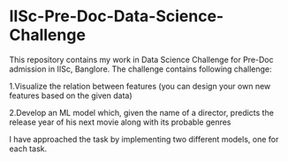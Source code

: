 # IISc-Pre-Doc-Data-Science-Challenge
This repository contains my work in Data Science Challenge for Pre-Doc admission in IISc, Banglore. The challenge contains following challenge:

1.Visualize the relation between features (you can design your own new features based on the given data)

2.Develop an ML model which, given the name of a director, predicts the release year of his next movie along with its probable genres

I have approached the task by implementing two different models, one for each task.
